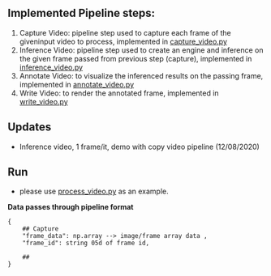 ## Implemented Pipeline steps:
1. Capture Video: pipeline step used to capture each frame of the giveninput video to process, implemented in [capture_video.py](base/capture_video.py)
2. Inference Video: pipeline step used to create an engine and inference on the given frame passed from previous step (capture), implemented in [inference_video.py](base/inference_video.py)
3. Annotate Video: to visualize the inferenced results on the passing frame, implemented in [annotate_video.py](base/annotate_video.py)
4. Write Video: to render the annotated frame, implemented in [write_video.py](base/write_video.py)

## Updates
- Inference video, 1 frame/it, demo with copy video pipeline (12/08/2020)

## Run
- please use [process_video.py](./process_video.py) as an example.


**Data passes through pipeline format**
```
{   
    ## Capture
    "frame_data": np.array --> image/frame array data ,
    "frame_id": string 05d of frame id,
    
    ## 
}
```
